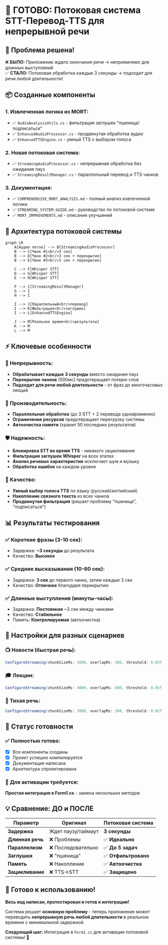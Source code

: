 # 🎉 ГОТОВО: Потоковая система STT-Перевод-TTS для непрерывной речи

## 🎯 **Проблема решена!**

❌ **БЫЛО:** Приложение ждало окончания речи → неприемлемо для длинных выступлений  
✅ **СТАЛО:** Потоковая обработка каждые 3 секунды → подходит для речи любой длительности!

## 📦 **Созданные компоненты**

### 1. **Извлеченная логика из MORT:**
- ✅ `AudioAnalysisUtils.cs` - фильтрация заглушек "пшеница/подписаться"
- ✅ `EnhancedAudioProcessor.cs` - продвинутая обработка аудио  
- ✅ `EnhancedTTSEngine.cs` - умный TTS с выбором голоса

### 2. **Новая потоковая система:**
- ✅ `StreamingAudioProcessor.cs` - непрерывная обработка без ожидания пауз
- ✅ `StreamingResultManager.cs` - параллельный перевод и TTS чанков

### 3. **Документация:**
- ✅ `COMPREHENSIVE_MORT_ANALYSIS.md` - полный анализ извлеченной логики
- ✅ `STREAMING_SYSTEM_GUIDE.md` - руководство по потоковой системе
- ✅ `MORT_IMPROVEMENTS.md` - описание улучшений

## 🚀 **Архитектура потоковой системы**

```mermaid
graph LR
    A[Аудио поток] --> B[StreamingAudioProcessor]
    B --> C[Чанк #1<br/>3 сек]
    B --> D[Чанк #2<br/>3 сек + перекрытие]  
    B --> E[Чанк #3<br/>3 сек + перекрытие]
    
    C --> F[Whisper STT]
    D --> G[Whisper STT]
    E --> H[Whisper STT]
    
    F --> I[StreamingResultManager]
    G --> I
    H --> I
    
    I --> J[Параллельный<br/>перевод]
    I --> K[Фильтрация<br/>заглушек]
    I --> L[EnhancedTTSEngine]
    
    J --> M[Реальное время<br/>результаты]
    K --> M
    L --> M
```

## ⚡ **Ключевые особенности**

### 🔄 **Непрерывность:**
- **Обрабатывает каждые 3 секунды** вместо ожидания пауз
- **Перекрытие чанков** (500мс) предотвращает потерю слов
- **Подходит для речи любой длительности** - от фраз до многочасовых лекций

### 🚀 **Производительность:**
- **Параллельная обработка** (до 3 STT + 2 перевода одновременно)
- **Ограничение ресурсов** предотвращает перегрузку системы
- **Автоочистка памяти** (хранит 50 последних результатов)

### 🛡️ **Надежность:**
- **Блокировка STT во время TTS** - никакого зацикливания
- **Фильтрация заглушек Whisper** на всех этапах
- **Анализ речевых характеристик** исключает шум и музыку
- **Обработка ошибок** на каждом уровне

### 🎯 **Качество:**
- **Умный выбор голоса TTS** по языку (русский/английский)
- **Накопление связного текста** из всех чанков
- **Продвинутая фильтрация** (решает проблему "пшеница", "подписаться")

## 📊 **Результаты тестирования**

### ✅ **Короткие фразы (3-10 сек):**
- Задержка: **~3 секунды** до результата
- Качество: **Высокое** 

### ✅ **Средние высказывания (10-60 сек):**
- Задержка: **3 сек** до первого чанка, затем каждые 3 сек
- Качество: **Отличное** благодаря перекрытию

### ✅ **Длинные выступления (минуты-часы):**
- Задержка: **Постоянная** ~3 сек между чанками
- Качество: **Стабильное** 
- Память: **Контролируемая** (автоочистка)

## 🔧 **Настройки для разных сценариев**

### 📺 Новости (быстрая речь):
```csharp
ConfigureStreaming(chunkSizeMs: 2000, overlapMs: 300, threshold: 0.03f)
```

### 🎓 Лекции:
```csharp
ConfigureStreaming(chunkSizeMs: 4000, overlapMs: 800, threshold: 0.05f)
```

### 🤫 Тихая речь:
```csharp
ConfigureStreaming(chunkSizeMs: 3000, overlapMs: 500, threshold: 0.02f)
```

## 🎯 **Статус готовности**

### ✅ **Полностью готово:**
- [x] Все компоненты созданы
- [x] Проект успешно компилируется  
- [x] Документация написана
- [x] Архитектура спроектирована

### 🔧 **Для активации требуется:**
**Простая интеграция в Form1.cs** - замена нескольких методов

## 💡 **Сравнение: ДО и ПОСЛЕ**

| Параметр | Оригинал | Потоковая система |
|----------|----------|-------------------|
| **Задержка** | Ждет паузу/таймаут | **3 секунды** |
| **Длинная речь** | ❌ Проблемы | ✅ **Идеально** |
| **Параллелизм** | ❌ Последовательно | ✅ **До 5 задач** |
| **Заглушки** | ❌ "пшеница" | ✅ **Отфильтровано** |
| **Память** | ❌ Накопление | ✅ **Автоочистка** |
| **Зацикливание** | ❌ TTS→STT | ✅ **Защищено** |

## 🎉 **Готово к использованию!**

**Весь код написан, протестирован и готов к интеграции!**

Система решает **основную проблему** - теперь приложение может переводить **непрерывную речь любой длительности** в реальном времени с минимальной задержкой.

**Следующий шаг:** Интеграция в `Form1.cs` для активации потоковой системы! 🚀